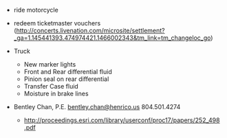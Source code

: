- ride motorcycle
- redeem ticketmaster vouchers (http://concerts.livenation.com/microsite/settlement?_ga=1.145441393.474974421.1466002343&tm_link=tm_changeloc_go)
- Truck
  - New marker lights
  - Front and Rear differential fluid
  - Pinion seal on rear differential
  - Transfer Case fluid
  - Moisture in brake lines

- Bentley Chan, P.E.  bentley.chan@henrico.us 804.501.4274
  - http://proceedings.esri.com/library/userconf/proc17/papers/252_498.pdf

